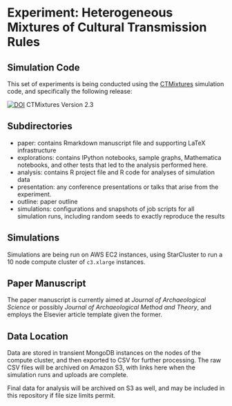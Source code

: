 Experiment:  Heterogeneous Mixtures of Cultural Transmission Rules
==============================



## Simulation Code ##

This set of experiments is being conducted using the [CTMixtures](https://github.com/mmadsen/ctmixtures) simulation code, and specifically the following release:

[![DOI](https://zenodo.org/badge/doi/10.5281/zenodo.11745.png)](http://dx.doi.org/10.5281/zenodo.11745) CTMixtures Version 2.3

## Subdirectories ##

* paper:  contains Rmarkdown manuscript file and supporting LaTeX infrastructure
* explorations:  contains IPython notebooks, sample graphs, Mathematica notebooks, and other tests that led to the analysis performed here.
* analysis:  contains R project file and R code for analyses of simulation data
* presentation:  any conference presentations or talks that arise from the experiment.  
* outline:  paper outline
* simulations:  configurations and snapshots of job scripts for all simulation runs, including random seeds to exactly reproduce the results

## Simulations ##

Simulations are being run on AWS EC2 instances, using StarCluster to run a 10 node compute cluster of `c3.xlarge` instances.  


## Paper Manuscript ##

The paper manuscript is currently aimed at _Journal of Archaeological Science_ or possibly _Journal of Archaeological Method and Theory_, and employs the Elsevier article template given the former.  

## Data Location ##

Data are stored in transient MongoDB instances on the nodes of the compute cluster, and then exported to CSV for further processing.  The raw CSV files will be archived on Amazon S3, with links here when the simulation runs and uploads are complete.  

Final data for analysis will be archived on S3 as well, and may be included in this repository if file size limits permit.    

